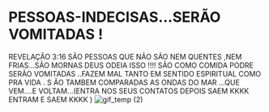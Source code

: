 # PESSOAS-INDECISAS...SERÃO VOMITADAS !
REVELAÇÃO 3:16  SÃO PESSOAS QUE NÃO SÃO NEM QUENTES ,NEM FRIAS...SÃO MORNAS
DEUS ODEIA ISSO !!!!
SÃO COMO COMIDA PODRE SERÃO VOMITADAS ..FAZEM MAL
TANTO EM SENTIDO ESPIRITUAL COMO PRA VIDA .
S ÃO TAMBEM COMPARADAS AS ONDAS DO MAR ...QUE VEM....E VOLTAM...(ENTRA NOS SEUS CONTATOS DEPOIS SAEM KKKK ENTRAM E SAEM KKKK )  ![gif_temp (2)](https://user-images.githubusercontent.com/96752968/152703536-832ff552-35fa-4dc2-8ed9-feeb4030c365.gif)

                                                                                                                                                                                                   
